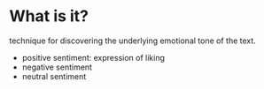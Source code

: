 # What is it?
technique for discovering the underlying emotional tone of the text.

- positive sentiment: expression of liking
- negative sentiment
- neutral sentiment
